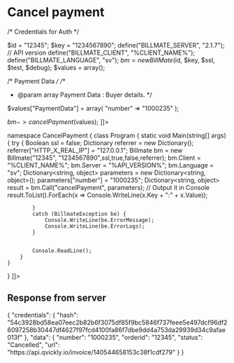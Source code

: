 # Cancel payment

<tabs>
  <tab title="PHP Old">
<code-block lang="PHP">
<![CDATA[
<?php
$test = true;
$ssl = true;
$debug = false;

/* Credentials for Auth */

$id = "12345";
$key = "1234567890";
define("BILLMATE_SERVER", "2.1.7"); // API version
define("BILLMATE_CLIENT", "%CLIENT_NAME%");
define("BILLMATE_LANGUAGE", "sv");
$bm = new BillMate($id, $key, $ssl, $test, $debug);
$values = array();

/* Payment Data */
/**
* @param array Payment Data : Buyer details.
  */

$values["PaymentData"] = array(
    "number" => "1000235"
);

$bm->cancelPayment($values);
]]>
</code-block>
  </tab>
  <tab title="PHP New">
<code-block lang="PHP">
<![CDATA[
// Work in progress
]]>
</code-block>
  </tab>
  <tab title="C#">
<code-block lang="c#">
<![CDATA[
using System;
using System.Collections.Generic;
using System.Linq;
using System.Text;
using BillmateAPI;

namespace CancelPayment
{
    class Program
    {
        static void Main(string[] args)
        {
            try
            {
                Boolean ssl = false;
                Dictionary referrer = new Dictionary();
                referrer["HTTP_X_REAL_IP"] = "127.0.0.1";
                Billmate bm = new Billmate("12345", "1234567890",ssl,true,false,referrer);
                bm.Client = "%CLIENT_NAME%";
                bm.Server = "%API_VERSION%";
                bm.Language = "sv";
                Dictionary<string, object> parameters = new Dictionary<string, object>();
                parameters["number"] = "1000235";
                Dictionary<string, object> result = bm.Call("cancelPayment", parameters);
                // Output it in Console
                result.ToList().ForEach(x => Console.WriteLine(x.Key + ":" + x.Value));

            }
            catch (BillmateException be) {
                Console.WriteLine(be.ErrorMessage);
                Console.WriteLine(be.ErrorLogs);
            }


            Console.ReadLine();
        }
    }
}
]]>
</code-block>
  </tab>
  <tab title="Python">
<code-block lang="Python">
<![CDATA[
import json
import os

from QvicklyPackage import API
from QvicklyPackage.API import APIPayload

billmate_id = os.getenv("BILLMATE_ID")
secret = os.getenv("SECRET")
mypno = os.getenv("MY_PNO")

api_connection = API.APIConnection(billmate_id, secret, devMode=True)

api_connection.setValidateResult()

cancelPayment = api_connection.cancelPayment(1000235)
]]>
</code-block>
  </tab>
</tabs>

## Response from server
<code-block lang="json">
{
    "credentials": {
        "hash": "54c3928bd58ea07eec2b82b6f3075df85f9bc5846f737feee5e497dcf96df26097258b30447df4627f97fcd4100fa86f7dbe9dd4a753da29939d34c9afae013f"
    },
    "data": {
        "number": "1000235",
        "orderid": "12345",
        "status": "Cancelled",
        "url": "https://api.qvickly.io/invoice/140544658153c38f1cdf279"
    }
}
</code-block>

